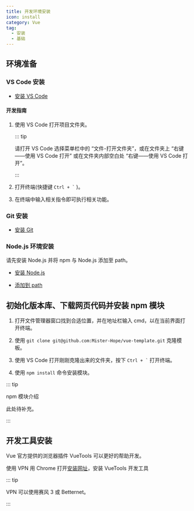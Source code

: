 ```yaml
---
title: 开发环境安装
icon: install
category: Vue
tag:
  - 安装
  - 基础
---
```


## 环境准备

### VS Code 安装

- [安装 VS Code](../../software/vscode/install.md)

#### 开发指南

1. 使用 VS Code 打开项目文件夹。

   ::: tip

   请打开 VS Code 选择菜单栏中的 “文件-打开文件夹”，或在文件夹上 “右键——使用 VS Code 打开” 或在文件夹内部空白处 “右键——使用 VS Code 打开”。

   :::

1. 打开终端(快捷键 `` Ctrl + ` `` )。

1. 在终端中输入相关指令即可执行相关功能。

### Git 安装

- [安装 Git](../../software/git/install.md)

### Node.js 环境安装

请先安装 Node.js 并将 npm 与 Node.js 添加至 path。

- [安装 Node.js](../node-js/install.md)

- [添加到 path](../windows/add-path.md)

## 初始化版本库、下载网页代码并安装 npm 模块

1. 打开文件管理器窗口找到合适位置，并在地址栏输入 cmd，以在当前界面打开终端。

1. 使用 `git clone git@github.com:Mister-Hope/vue-template.git` 克隆模板。

1. 使用 VS Code 打开刚刚克隆出来的文件夹，按下 `` Ctrl + ` `` 打开终端。

1. 使用 `npm install` 命令安装模块。

::: tip

npm 模块介绍

此处待补充。

:::

## 开发工具安装

Vue 官方提供的浏览器插件 VueTools 可以更好的帮助开发。

使用 VPN 用 Chrome 打开[安装网址](https://chrome.google.com/webstore/detail/nhdogjmejiglipccpnnnanhbledajbpd)，安装 VueTools 开发工具

::: tip

VPN 可以使用赛风 3 或 Betternet。

:::
